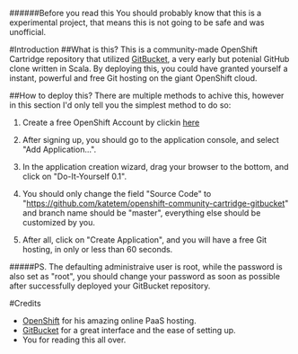 ######Before you read this
You should probably know that this is a experimental project, that means this is not going to be safe and was unofficial.

#Introduction
##What is this?
This is a community-made OpenShift Cartridge repository that utilized [GitBucket](https://github.com/takezoe/gitbucket), a very early but potenial GitHub clone written in Scala. By deploying this, you could have granted yourself a instant, powerful and free Git hosting on the giant OpenShift cloud.

##How to deploy this?
There are multiple methods to achive this, however in this section I'd only tell you the simplest method to do so:

1. 
   Create a free OpenShift Account by clickin [here](https://www.openshift.com/app/account/new)

2.
   After signing up, you should go to the application console, and select "Add Application...".

3. 
   In the application creation wizard, drag your browser to the bottom, and click on "Do-It-Yourself 0.1".

4.
   You should only change the field "Source Code" to "https://github.com/katetem/openshift-community-cartridge-gitbucket" and        branch name should be "master", everything else should be customized by you.

5. 
   After all, click on "Create Application", and you will have a free Git hosting, in only or less than 60 seconds.

#####PS. The defaulting administraive user is root, while the password is also set as "root", you should change your password as soon as    possible after successfully deployed your GitBucket repository.

#Credits
* [OpenShift](https://www.openshift.com/) for his amazing online PaaS hosting.
* [GitBucket](https://github.com/takezoe/gitbucket) for a great interface and the ease of setting up.
* You for reading this all over.
